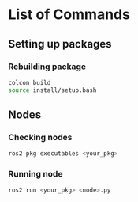 # List of Commands

## Setting up packages

### Rebuilding package
```bash
colcon build
source install/setup.bash
```



## Nodes
### Checking nodes
```bash
ros2 pkg executables <your_pkg>
```

### Running node
```bash
ros2 run <your_pkg> <node>.py
```
